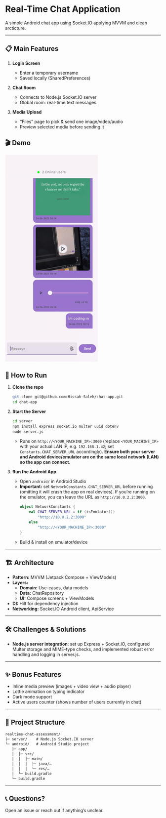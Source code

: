 # Real-Time Chat Application

A simple Android chat app using Socket.IO applying MVVM and clean arcticture.

---

## 📋 Main Features
1. **Login Screen**  
   - Enter a temporary username  
   - Saved locally (SharedPreferences)

2. **Chat Room**  
   - Connects to Node.js Socket.IO server  
   - Global room: real-time text messages  

3. **Media Upload**  
   - “Files” page to pick & send one image/video/audio
   - Preview selected media before sending it
  
## 🎬 Demo

![Chat Demo](https://github.com/Hissah-Saleh/chat-app/blob/main/preview/demo.gif)

## 🚀 How to Run

1. **Clone the repo**  
   ```bash
   git clone git@github.com:Hissah-Saleh/chat-app.git
   cd chat-app
   ```

2. **Start the Server**  
   ```bash
   cd server
   npm install express socket.io multer uuid dotenv
   node server.js
   ```  
   - Runs on `http://<YOUR_MACHINE_IP>:3000` (replace `<YOUR_MACHINE_IP>` with your actual LAN IP, e.g. `192.168.1.42`; set `Constants.CHAT_SERVER_URL` accordingly). **Ensure both your server and Android device/emulator are on the same local network (LAN) so the app can connect.**

3. **Run the Android App**  
   - Open `android/` in Android Studio  
   - **Important:** set `NetworkConstants.CHAT_SERVER_URL` before running (omitting it will crash the app on real devices). If you’re running on the emulator, you can leave the URL as `http://10.0.2.2:3000`.  
     ```kotlin
     object NetworkConstants {
         val CHAT_SERVER_URL = if (isEmulator())
             "http://10.0.2.2:3000"
         else
             "http://<YOUR_MACHINE_IP>:3000"
     }
     ```  
   - Build & install on emulator/device

---

## 🏗 Architecture

- **Pattern:** MVVM (Jetpack Compose + ViewModels)  
- **Layers:**  
  - **Domain:** Use-cases, data models  
  - **Data:** ChatRepository 
  - **UI:** Compose screens + ViewModels  
- **DI:** Hilt for dependency injection  
- **Networking:** Socket.IO Android client, ApiService

---

## 🛠 Challenges & Solutions

- **Node.js server integration**: set up Express + Socket.IO, configured Multer storage and MIME-type checks, and implemented robust error handling and logging in server.js.

---

## ✨ Bonus Features

- Inline media preview (images + video view + audio player)  
- Lottie animation on typing indicator  
- Dark mode support  
- Active users counter (shows number of users currently in chat)

---

## 📂 Project Structure

```plaintext
realtime-chat-assessment/
├─ server/    # Node.js Socket.IO server
└─ android/   # Android Studio project
   ├─ app/
   │  ├─ src/
   │  │  ├─ main/
   │  │  │  ├─ java/…
   │  │  │  └─ res/…
   │  └─ build.gradle
   └─ build.gradle
```

---

## 📞 Questions?

Open an issue or reach out if anything’s unclear.


